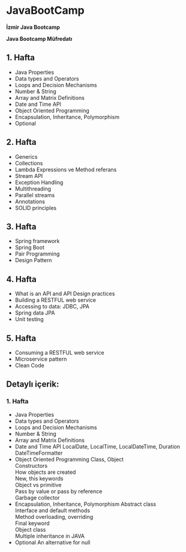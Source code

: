 # JavaBootCamp
**İzmir Java Bootcamp**

**Java Bootcamp Müfredatı** 
## 1. Hafta 
* Java Properties 
* Data types and Operators 
* Loops and Decision Mechanisms 
* Number & String 
* Array and Matrix Definitions 
* Date and Time API 
* Object Oriented Programming 
* Encapsulation, Inheritance, Polymorphism 
* Optional 
## 2. Hafta 
* Generics 
* Collections 
* Lambda Expressions ve Method referans 
* Stream API 
* Exception Handling 
* Multithreading 
* Parallel streams 
* Annotations 
* SOLID principles 
## 3. Hafta 
* Spring framework 
* Spring Boot 
* Pair Programming 
* Design Pattern 
## 4. Hafta 
* What is an API and API Design practices 
* Building a RESTFUL web service 
* Accessing to data: JDBC, JPA
* Spring data JPA 
* Unit testing 
## 5. Hafta 
* Consuming a RESTFUL web service 
* Microservice pattern 
* Clean Code 

## Detaylı içerik: 
### 1. Hafta 
* Java Properties 
* Data types and Operators 
* Loops and Decision Mechanisms 
* Number & String 
* Array and Matrix Definitions 
* Date and Time API
 LocalDate, LocalTime, LocalDateTime, Duration   
 DateTimeFormatter   
* Object Oriented Programming 
 Class, Object  
 Constructors   
 How objects are created   
 New, this keywords   
 Object vs primitive   
 Pass by value or pass by reference   
 Garbage collector   
* Encapsulation, Inheritance, Polymorphism 
 Abstract class   
 Interface and default methods   
 Method overloading, overriding   
 Final keyword   
 Object class   
 Multiple inheritance in JAVA 
* Optional 
 An alternative for null 

